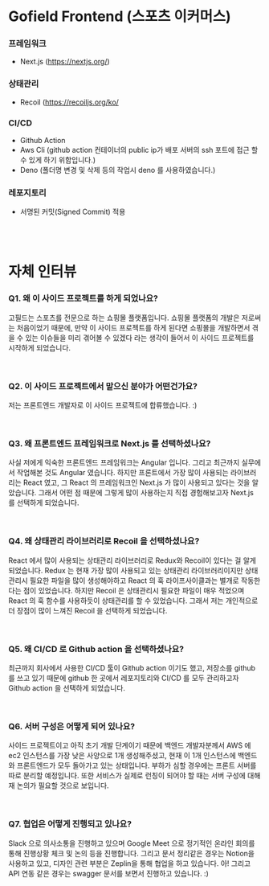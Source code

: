 # Gofield Frontend (스포츠 이커머스)

### 프레임워크
- Next.js (https://nextjs.org/)

### 상태관리
- Recoil (https://recoiljs.org/ko/

### CI/CD
- Github Action
- Aws Cli (github action 컨테이너의 public ip가 배포 서버의 ssh 포트에 접근 할 수 있게 하기 위함입니다.)
- Deno (폴더명 변경 및 삭제 등의 작업시 deno 를 사용하였습니다.)

### 레포지토리
- 서명된 커밋(Signed Commit) 적용

<br />
<br />

# 자체 인터뷰
### Q1. 왜 이 사이드 프로젝트를 하게 되었나요?
고필드는 스포츠를 전문으로 하는 쇼핑몰 플랫폼입니다. 쇼핑몰 플랫폼의 개발은 저로써는 처음이었기 때문에, 만약 이 사이드 프로젝트를 하게 된다면 쇼핑몰을 개발하면서 겪을 수 있는 이슈들을 미리 겪어볼 수 있겠다 라는 생각이 들어서 이 사이드 프로젝트를 시작하게 되었습니다.

<br />

### Q2. 이 사이드 프로젝트에서 맡으신 분야가 어떤건가요?
저는 프론트엔드 개발자로 이 사이드 프로젝트에 합류했습니다. :)

<br />

### Q3. 왜 프론트엔드 프레임워크로 Next.js 를 선택하셨나요?
사실 저에게 익숙한 프론트엔드 프레임워크는 Angular 입니다. 그리고 최근까지 실무에서 작업해본 것도 Angular 였습니다. 하지만 프론트에서 가장 많이 사용되는 라이브러리는 React 였고, 그 React 의 프레임워크인 Next.js 가 많이 사용되고 있다는 것을 알았습니다. 그래서 어떤 점 때문에 그렇게 많이 사용하는지 직접 경험해보고자 Next.js 를 선택하게 되었습니다. 

<br />

### Q4. 왜 상태관리 라이브러리로 Recoil 을 선택하셨나요?
React 에서 많이 사용되는 상태관리 라이브러리로 Redux와 Recoil이 있다는 걸 알게되었습니다. Redux 는 현재 가장 많이 사용되고 있는 상태관리 라이브러리이지만 상태관리시 필요한 파일을 많이 생성해야하고 React 의 훅 라이프사이클과는 별개로 작동한다는 점이 있었습니다. 하지만 Recoil 은 상태관리시 필요한 파일이 매우 적었으며 React 의 훅 함수를 사용하듯이 상태관리를 할 수 있었습니다. 그래서 저는 개인적으로 더 장점이 많이 느껴진 Recoil 을 선택하게 되었습니다.

<br />

### Q5. 왜 CI/CD 로 Github action 을 선택하셨나요?
최근까지 회사에서 사용한 CI/CD 툴이 Github action 이기도 했고, 저장소를 github 를 쓰고 있기 때문에 github 한 곳에서 레포지토리와 CI/CD 를 모두 관리하고자 Github action 을 선택하게 되었습니다.

<br />

### Q6. 서버 구성은 어떻게 되어 있나요?
사이드 프로젝트이고 아직 초기 개발 단계이기 때문에 백엔드 개발자분께서 AWS 에 ec2 인스턴스를 가장 낮은 사양으로 1개 생성해주셨고, 현재 이 1개 인스턴스에 백엔드와 프론트엔드가 모두 돌아가고 있는 상태입니다. 부하가 심할 경우에는 프론트 서버를 따로 분리할 예정입니다. 또한 서비스가 실제로 런칭이 되어야 할 때는 서버 구성에 대해 재 논의가 필요할 것으로 보입니다.

<br />

### Q7. 협업은 어떻게 진행되고 있나요?
Slack 으로 의사소통을 진행하고 있으며 Google Meet 으로 정기적인 온라인 회의를 통해 진행상황 체크 및 논의 등을 진행합니다. 그리고 문서 정리같은 경우는 Notion을 사용하고 있고, 디자인 관련 부분은 Zeplin을 통해 협업을 하고 있습니다. 아! 그리고 API 연동 같은 경우는 swagger 문서를 보면서 진행하고 있습니다. :)

